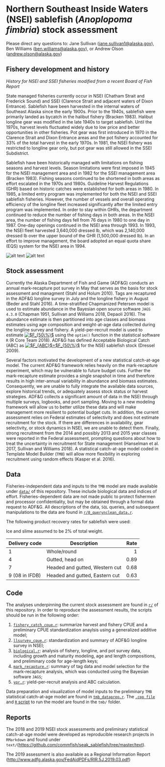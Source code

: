 # Northern Southeast Inside Waters (NSEI) sablefish (*Anoplopoma fimbria*) stock assessment

Please direct any questions to: 
Jane Sullivan (jane.sullivan1@alaska.gov), Ben Williams (ben.williams@alaska.gov), or Andrew Olson (andrew.olson@alaska.gov)

## Fishery development and history 

*History for NSEI and SSEI fisheries modified from a recent Board of Fish Report*

State managed fisheries currently occur in NSEI (Chatham Strait and Frederick Sound) and SSEI (Clarence Strait and adjacent waters of Dixon Entrance). Sablefish have been harvested in the internal waters of Southeast Alaska since the early 1900s. Prior to the 1940s, sablefish were primarily landed as bycatch in the halibut fishery (Bracken 1983). Halibut longline gear was modified in the late 1940s to target sablefish. Until the 1970s, harvest levels fluctuated widely due to low price and better opportunities in other fisheries. Pot gear was first introduced in 1970 in the Clarence Strait and Dixon Entrance areas and the pot fishery accounted for 33% of the total harvest in the early 1970s. In 1981, the NSEI fishery was restricted to longline gear only, but pot gear was still allowed in the SSEI Subdistrict.

Sablefish have been historically managed with limitations on fishing seasons and harvest levels. Season limitations were first imposed in 1945 for the NSEI management area and in 1982 for the SSEI management area (Bracken 1983). Fishing seasons continued to be shortened in both areas as effort escalated in the 1970s and 1980s. Guideline Harvest Regulations (GHR) based on historic catches were established for both areas in 1980. In 1985, a limited entry program was implemented for both the NSEI and SSEI sablefish fisheries. However, the number of vessels and overall operating efficiency of the longline fleet increased significantly after the limited entry program was implemented. In order to stay within GHRs, the department continued to reduce the number of fishing days in both areas. In the NSEI area, the number of fishing days fell from 76 days in 1980 to one day in 1987. One-day openings continued in the NSEI area through 1993. In 1993, the NSEI fleet harvested 3,640,000 dressed lb, which was 2,140,000 dressed lb over the upper bound of the GHR (1,500,000 dressed lb). In an effort to improve management, the board adopted an equal quota share (EQS) system for the NSEI area in 1994.

![alt text](https://github.com/commfish/seak_sablefish/blob/master/figures/readme/NSEI_map.jpg)
![alt text](https://github.com/commfish/seak_sablefish/blob/master/figures/readme/fishery_harvest.jpg)

## Stock assessment

Currently the Alaska Department of Fish and Game (ADF&G) conducts an annual mark-recapture pot survey in May that serves as the basis for stock assessment and managment (Stahl and Holum 2010). Tags are recaptured in the ADF&G longline survey in July and the longline fishery in August (Beder and Stahl 2016). A time-stratified Chapmanized Petersen model is used to estimate abundance in the Bayesian open source software `JAGS 4.3.0` (Chapman 1951, Sullivan and Williams 2018, Depaoli 2016). The abundance estimate is then partitioned into age classes and biomass estimates using age composition and weight-at-age data collected during the longline survey and fishery. A yield-per-recruit model is used to estimate <a href="https://www.codecogs.com/eqnedit.php?latex=$F_{50\%}$" target="_blank"><img src="https://latex.codecogs.com/gif.latex?$F_{50\%}$" title="$F_{50\%}$" /></a> using the `optim()` function in the statistical software `R` (R Core Team 2018). ADF&G has defined Acceptable Biological Catch (ABC) as <a href="https://www.codecogs.com/eqnedit.php?latex=$F_{ABC}$=$F_{50\%}$" target="_blank"><img src="https://latex.codecogs.com/gif.latex?$F_{ABC}$=$F_{50\%}$" title="$F_{ABC}$=$F_{50\%}$" /></a> for the NSEI sablefish stock (Dressel 2009). 

Several factors motivated the development of a new statistical catch-at-age model. The current ADF&G framework relies heavily on the mark-recapture experiment, which may be vulnerable to future budget cuts. Further the mark-recapture estimate provides a single snapshot in time and therefore results in high inter-annual variability in abundance and biomass estimates. Consequently, we are unable to fully integrate the available data sources, explore historical trends, or adequately assess stock status or harvest strategies. ADF&G collects a significant amount of data in the NSEI through multiple surveys, logbooks, and port sampling. Moving to a new modeling framework will allow us to better utilize these data and will make management more resilient to potential budget cuts. In addition, the current assessment relies on Federal estimates of selectivity and does not estimate recruitment for the stock. If there are differences in availability, gear selectivity, or stock dynamics in NSEI, we are unable to detect them. Finally, strong recruitment from the 2014 and possibly 2013 and 2015 year classes were reported in the Federal assessment, prompting questions about how to treat the uncertainty in recruitment for State management (Hanselman et al. 2017, Sullivan and Williams 2018). A statistical catch-at-age model coded in Template Model Builder (`TMB`) will allow more flexibility in exploring recruitment using random effects (Kasper et al. 2016).

## Data

Fisheries-independent data and inputs to the `TMB` model are made available under [`data/`](https://github.com/commfish/seak_sablefish/tree/master/data) of this repository. These include biological data and indices of effort. Fisheries-dependent data are not made public to protect fishermen and processor confidentiality, but may be obtained through a formal data request to ADF&G. All descriptions of the data, `SQL` queries, and subsequent manipulations to the data are found in [`r/0_querynclean_data.r`](https://github.com/commfish/seak_sablefish/blob/master/r/0_querynclean_data.R).

The following product recovery rates for sablefish were used:

Ice and slime assumed to be 2% of total weight.

| Delivery code | Description                    | Rate |
|---------------|--------------------------------|-----:|
| 1             | Whole/round                    |    1 |
| 4             | Gutted, head on                | 0.89 |
| 7             | Headed and gutted, Western cut | 0.68 |
| 9 (08 in IFDB)| Headed and gutted, Eastern cut | 0.63 |

## Code

The analyses underpinning the current stock assessment are found in [`r/`](https://github.com/commfish/seak_sablefish/tree/master/r) of this repository. In order to reproduce the assessment results, the scripts should be run in the following order:

1.  [`fishery_catch_cpue.r`](https://github.com/commfish/seak_sablefish/blob/master/r/fishery_catch_cpue.R): summarize harvest and fishery CPUE and a preliminary CPUE standardization anaylsis using a generalized additive model;
2.  [`llsurvey_cpue.r`](https://github.com/commfish/seak_sablefish/blob/master/r/llsurvey_cpue.R): standardization and summary of ADF&G longline survey in NSEI;
3.  [`biological.r`](https://github.com/commfish/seak_sablefish/blob/master/r/biological.R): analysis of fishery, longline, and pot survey data, including growth and maturity modeling, age and length compositions, and preliminary code for age-length keys;
4.  [`mark_recapture.r`](https://github.com/commfish/seak_sablefish/blob/master/r/mark_recapture.R): summary of tag data and model selection for the mark-recapture analysis, which was conducted using the Bayesian software `JAGS`;
5.  [`ypr.r`](https://github.com/commfish/seak_sablefish/blob/master/r/ypr.R): yield-per-recruit analysis and ABC calculation.

Data preparation and visualization of model inputs to the preliminary `TMB` statistical catch-at-age model are found in [`tmb_dataprep.r`](https://github.com/commfish/seak_sablefish/blob/master/r/tmb_datprep.R).  The [`.cpp file`](https://github.com/commfish/seak_sablefish/blob/master/tmb/mod.cpp) and [`R` script](https://github.com/commfish/seak_sablefish/blob/master/tmb/run_mod.R) to run the model are found in the `tmb/` folder.

## Reports

The 2018 and 2019 NSEI stock assessments and preliminary statistical catch-at-age model were developed as reproducible research projects in `RMarkdown` and found under `text/`(https://github.com/commfish/seak_sablefish/tree/master/text).

The 2019 assessment is also available as a Regional Information Report (http://www.adfg.alaska.gov/FedAidPDFs/RIR.5J.2019.03.pdf)
